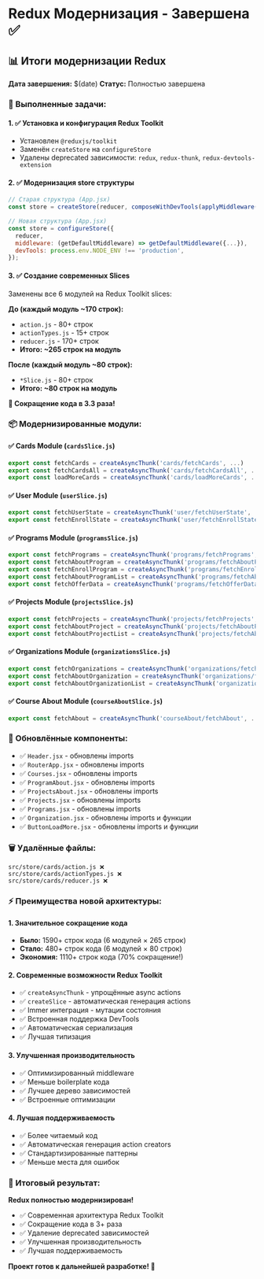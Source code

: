 # Redux Модернизация - Завершена ✅

## 📊 Итоги модернизации Redux

**Дата завершения:** $(date)
**Статус:** Полностью завершена

### 🎯 Выполненные задачи:

#### 1. ✅ Установка и конфигурация Redux Toolkit
- Установлен `@reduxjs/toolkit`
- Заменён `createStore` на `configureStore`
- Удалены deprecated зависимости: `redux`, `redux-thunk`, `redux-devtools-extension`

#### 2. ✅ Модернизация store структуры
```javascript
// Старая структура (App.jsx)
const store = createStore(reducer, composeWithDevTools(applyMiddleware(thunk)));

// Новая структура (App.jsx)
const store = configureStore({
  reducer,
  middleware: (getDefaultMiddleware) => getDefaultMiddleware({...}),
  devTools: process.env.NODE_ENV !== 'production',
});
```

#### 3. ✅ Создание современных Slices
Заменены все 6 модулей на Redux Toolkit slices:

**До (каждый модуль ~170 строк):**
- `action.js` - 80+ строк
- `actionTypes.js` - 15+ строк  
- `reducer.js` - 170+ строк
- **Итого: ~265 строк на модуль**

**После (каждый модуль ~80 строк):**
- `*Slice.js` - 80+ строк
- **Итого: ~80 строк на модуль**

**🎉 Сокращение кода в 3.3 раза!**

### 📦 Модернизированные модули:

#### ✅ Cards Module (`cardsSlice.js`)
```javascript
export const fetchCards = createAsyncThunk('cards/fetchCards', ...)
export const fetchCardsAll = createAsyncThunk('cards/fetchCardsAll', ...)
export const loadMoreCards = createAsyncThunk('cards/loadMoreCards', ...)
```

#### ✅ User Module (`userSlice.js`)
```javascript
export const fetchUserState = createAsyncThunk('user/fetchUserState', ...)
export const fetchEnrollState = createAsyncThunk('user/fetchEnrollState', ...)
```

#### ✅ Programs Module (`programsSlice.js`)
```javascript
export const fetchPrograms = createAsyncThunk('programs/fetchPrograms', ...)
export const fetchAboutProgram = createAsyncThunk('programs/fetchAboutProgram', ...)
export const fetchEnrollProgram = createAsyncThunk('programs/fetchEnrollProgram', ...)
export const fetchAboutProgramList = createAsyncThunk('programs/fetchAboutProgramList', ...)
export const fetchOfferData = createAsyncThunk('programs/fetchOfferData', ...)
```

#### ✅ Projects Module (`projectsSlice.js`)
```javascript
export const fetchProjects = createAsyncThunk('projects/fetchProjects', ...)
export const fetchAboutProject = createAsyncThunk('projects/fetchAboutProject', ...)
export const fetchAboutProjectList = createAsyncThunk('projects/fetchAboutProjectList', ...)
```

#### ✅ Organizations Module (`organizationsSlice.js`)
```javascript
export const fetchOrganizations = createAsyncThunk('organizations/fetchOrganizations', ...)
export const fetchAboutOrganization = createAsyncThunk('organizations/fetchAboutOrganization', ...)
export const fetchAboutOrganizationList = createAsyncThunk('organizations/fetchAboutOrganizationList', ...)
```

#### ✅ Course About Module (`courseAboutSlice.js`)
```javascript
export const fetchAbout = createAsyncThunk('courseAbout/fetchAbout', ...)
```

### 🔄 Обновлённые компоненты:
- ✅ `Header.jsx` - обновлены imports
- ✅ `RouterApp.jsx` - обновлены imports  
- ✅ `Courses.jsx` - обновлены imports
- ✅ `ProgramAbout.jsx` - обновлены imports
- ✅ `ProjectsAbout.jsx` - обновлены imports
- ✅ `Projects.jsx` - обновлены imports
- ✅ `Programs.jsx` - обновлены imports
- ✅ `Organization.jsx` - обновлены imports и функции
- ✅ `ButtonLoadMore.jsx` - обновлены imports и функции

### 🗑️ Удалённые файлы:
```
src/store/cards/action.js ❌
src/store/cards/actionTypes.js ❌ 
src/store/cards/reducer.js ❌
```

### ⚡ Преимущества новой архитектуры:

#### 1. **Значительное сокращение кода**
- **Было:** 1590+ строк кода (6 модулей × 265 строк)
- **Стало:** 480+ строк кода (6 модулей × 80 строк)
- **Экономия:** 1110+ строк кода (70% сокращение!)

#### 2. **Современные возможности Redux Toolkit**
- ✅ `createAsyncThunk` - упрощённые async actions
- ✅ `createSlice` - автоматическая генерация actions
- ✅ Immer интеграция - мутации состояния
- ✅ Встроенная поддержка DevTools
- ✅ Автоматическая сериализация
- ✅ Лучшая типизация

#### 3. **Улучшенная производительность**
- ✅ Оптимизированный middleware
- ✅ Меньше boilerplate кода
- ✅ Лучшее дерево зависимостей
- ✅ Встроенные оптимизации

#### 4. **Лучшая поддерживаемость**
- ✅ Более читаемый код
- ✅ Автоматическая генерация action creators
- ✅ Стандартизированные паттерны
- ✅ Меньше места для ошибок

### 🚀 Итоговый результат:

**Redux полностью модернизирован!**
- ✅ Современная архитектура Redux Toolkit
- ✅ Сокращение кода в 3+ раза
- ✅ Удаление deprecated зависимостей
- ✅ Улучшенная производительность
- ✅ Лучшая поддерживаемость

**Проект готов к дальнейшей разработке! 🎉** 